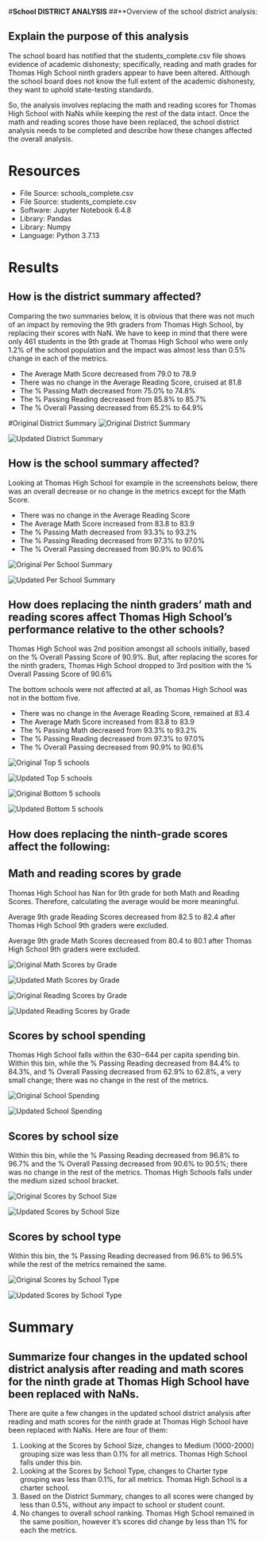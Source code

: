 #**School DISTRICT ANALYSIS**
##**Overview of the school district analysis: 

## **Explain the purpose of this analysis**
The school board has notified that the students_complete.csv file shows evidence of academic dishonesty; specifically, reading and math grades for Thomas High School ninth graders appear to have been altered. Although the school board does not know the full extent of the academic dishonesty, they want to uphold state-testing standards.

So, the analysis involves  replacing the math and reading scores for Thomas High School with NaNs while keeping the rest of the data intact. Once the math and reading scores those have been replaced, the school district analysis needs to be completed and describe how these changes affected the overall analysis.

# Resources
- File Source: schools_complete.csv
- File Source: students_complete.csv
- Software: Jupyter Notebook 6.4.8
- Library: Pandas
- Library: Numpy
- Language: Python 3.7.13

# **Results**

## How is the district summary affected?
Comparing the two summaries below, it is obvious that there was not much of an impact by removing the 9th graders from Thomas High School, by replacing their scores with NaN.  We have to keep in mind that there were only 461 students in the 9th grade at Thomas High School who were only 1.2% of the school population and the impact was almost less than 0.5% change in each of the metrics.

- The Average Math Score decreased from 79.0 to 78.9
- There was no change in the Average Reading Score, cruised at 81.8
- The % Passing Math decreased from 75.0% to 74.8%
- The % Passing Reading decreased from 85.8% to 85.7%
- The % Overall Passing decreased from 65.2% to 64.9%

#Original District Summary
![Original District Summary](https://github.com/veenapu/School_District_Analysis/blob/main/Resources/Original%20District%20Summary.png)

![Updated District Summary](https://github.com/veenapu/School_District_Analysis/blob/main/Resources/Updated%20District%20Summary.png)

## How is the school summary affected?
Looking at Thomas High School for example in the screenshots below, there was an overall decrease or no change in the metrics except for the Math Score.

- There was no change in the Average Reading Score
- The Average Math Score increased from 83.8 to 83.9
- The % Passing Math decreased from 93.3% to 93.2%
- The % Passing Reading decreased from 97.3% to 97.0%
- The % Overall Passing decreased from 90.9% to 90.6%

![Original Per School Summary](https://github.com/veenapu/School_District_Analysis/blob/main/Resources/Original%20Per%20School%20Summary.png)

![Updated Per School Summary](https://github.com/veenapu/School_District_Analysis/blob/main/Resources/Updated%20Per%20School%20Summary.png)


## How does replacing the ninth graders’ math and reading scores affect Thomas High School’s performance relative to the other schools?
Thomas High School was 2nd position amongst all schools initially, based on the % Overall Passing Score of 90.9%. But, after replacing the scores for the ninth graders, Thomas High School dropped to 3rd position with the % Overall Passing Score of 90.6% 

The bottom schools were not affected at all, as Thomas High School was not in the bottom five.

- There was no change in the Average Reading Score, remained at 83.4 
- The Average Math Score increased from 83.8 to 83.9
- The % Passing Math decreased from 93.3% to 93.2%
- The % Passing Reading decreased from 97.3% to 97.0%
- The % Overall Passing decreased from 90.9% to 90.6%

![Original Top 5 schools](https://github.com/veenapu/School_District_Analysis/blob/main/Resources/Original%20Top%205%20Schools.png)

![Updated Top 5 schools](https://github.com/veenapu/School_District_Analysis/blob/main/Resources/Updated%20Top%205%20Schools.png)

![Original Bottom 5 schools](https://github.com/veenapu/School_District_Analysis/blob/main/Resources/Original%20Bottom%205%20Schools.png)

![Updated Bottom 5 schools](https://github.com/veenapu/School_District_Analysis/blob/main/Resources/Updated%20Bottom%205%20Schools.png)


## How does replacing the ninth-grade scores affect the following:
## Math and reading scores by grade
Thomas High School has Nan for 9th grade for both Math and Reading Scores.  Therefore, calculating the average would be more meaningful.

Average 9th grade Reading Scores decreased from 82.5 to 82.4 after Thomas High School 9th graders were excluded. 

Average 9th grade Math Scores decreased from 80.4 to 80.1 after Thomas High School 9th graders were excluded.

![Original Math Scores by Grade](https://github.com/veenapu/School_District_Analysis/blob/main/Resources/Original%20Math%20Scores%20by%20Grade.png)

![Updated Math Scores by Grade](https://github.com/veenapu/School_District_Analysis/blob/main/Resources/Updated%20Math%20Scores%20by%20Grade.png)

![Original Reading Scores by Grade](https://github.com/veenapu/School_District_Analysis/blob/main/Resources/Original%20Reading%20Scores%20by%20Grade.png)

![Updated Reading Scores by Grade](https://github.com/veenapu/School_District_Analysis/blob/main/Resources/Updated%20Reading%20Scores%20by%20Grade.png)

## Scores by school spending
Thomas High School falls within the $630-$644 per capita spending bin. Within this bin, while the % Passing Reading decreased from 84.4% to 84.3%, and % Overall Passing decreased from 62.9% to 62.8%, a very small change; there was no change in the rest of the metrics.

![Original School Spending](https://github.com/veenapu/School_District_Analysis/blob/main/Resources/Original%20School%20Spending.png)

![Updated School Spending](https://github.com/veenapu/School_District_Analysis/blob/main/Resources/Updated%20School%20Spending.png)

## Scores by school size
Within this bin, while the % Passing Reading decreased from 96.8% to 96.7% and the % Overall Passing decreased from 90.6% to 90.5%; there was no change in the rest of the metrics. Thomas High Schools falls under the medium sized school bracket.

![Original Scores by School Size](https://github.com/veenapu/School_District_Analysis/blob/main/Resources/Original%20Scores%20by%20School%20Size.png)

![Updated Scores by School Size](https://github.com/veenapu/School_District_Analysis/blob/main/Resources/Updated%20Scores%20by%20School%20Size.png)

## Scores by school type
Within this bin, the % Passing Reading decreased from 96.6% to 96.5% while the rest of the metrics remained the same. 

![Original Scores by School Type](https://github.com/veenapu/School_District_Analysis/blob/main/Resources/Original%20Scores%20by%20School%20Type.png)

![Updated Scores by School Type](https://github.com/veenapu/School_District_Analysis/blob/main/Resources/Updated%20Scores%20by%20School%20Type.png)


# **Summary**
## Summarize four changes in the updated school district analysis after reading and math scores for the ninth grade at Thomas High School have been replaced with NaNs.

There are quite a few changes in the updated school district analysis after reading and math scores for the ninth grade at Thomas High School have been replaced with NaNs.  Here are four of them:

1.	Looking at the Scores by School Size, changes to Medium (1000-2000) grouping size was less than 0.1% for all metrics. Thomas High School falls under this bin.
2.	Looking at the Scores by School Type, changes to Charter type grouping was less than 0.1%, for all metrics.  Thomas High School is a charter school.
3.	Based on the District Summary, changes to all scores were changed by less than 0.5%, without any impact to school or student count.
4.	No changes to overall school ranking.  Thomas High School remained in the same position, however it’s scores did change by less than 1% for each the metrics.


